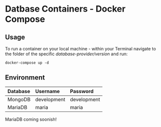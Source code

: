 # Datbase Containers - Docker Compose

## Usage

To run a container on your local machine - within your Terminal navigate to the folder of the specific _database-provider/version_ and run:

```
docker-compose up -d
```

## Environment


| Database         | Username         | Password         |
|:---------------- |:---------------- |:---------------- |
| MongoDB          | development      | development      |
| MariaDB          | maria            | maria            |

MariaDB coming soonish!




